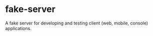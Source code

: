# fake-server
A fake server for developing and testing client (web, mobile, console) applications. 
